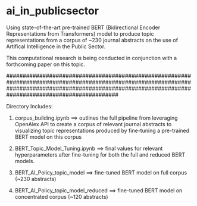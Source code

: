 # ai_in_publicsector

Using state-of-the-art pre-trained BERT (Bidirectional Encoder Representations from Transformers) model to produce topic representations from a corpus of ~230 journal abstracts on the use of Artifical Intelligence in the Public Sector. 

This computational research is being conducted in conjunction with a forthcoming paper on this topic.

##########################################################################################################################################################################################################

Directory Includes: 

1. corpus_building.ipynb ==> outlines the full pipeline from leveraging OpenAlex API to create a corpus of relevant journal abstracts to visualizing topic representations produced by fine-tuning a pre-trained BERT model on this corpus

2. BERT_Topic_Model_Tuning.ipynb ==> final values for relevant hyperparameters after fine-tuning for both the full and reduced BERT models. 

3. BERT_AI_Policy_topic_model ==> fine-tuned BERT model on full corpus (~230 abstracts)

4. BERT_AI_Policy_topic_model_reduced ==> fine-tuned BERT model on concentrated corpus (~120 abstracts)


